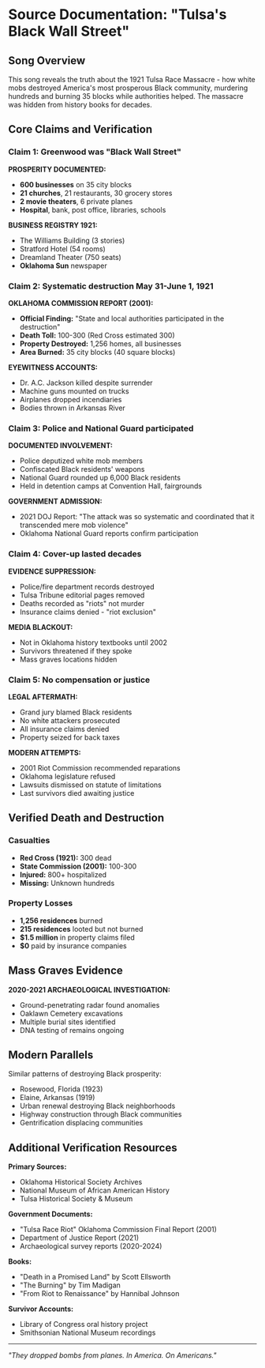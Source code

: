 # Source Documentation: "Tulsa's Black Wall Street"

## Song Overview
This song reveals the truth about the 1921 Tulsa Race Massacre - how white mobs destroyed America's most prosperous Black community, murdering hundreds and burning 35 blocks while authorities helped. The massacre was hidden from history books for decades.

## Core Claims and Verification

### Claim 1: Greenwood was "Black Wall Street"

**PROSPERITY DOCUMENTED:**
- **600 businesses** on 35 city blocks
- **21 churches**, 21 restaurants, 30 grocery stores
- **2 movie theaters**, 6 private planes
- **Hospital**, bank, post office, libraries, schools

**BUSINESS REGISTRY 1921:**
- The Williams Building (3 stories)
- Stratford Hotel (54 rooms)
- Dreamland Theater (750 seats)
- **Oklahoma Sun** newspaper

### Claim 2: Systematic destruction May 31-June 1, 1921

**OKLAHOMA COMMISSION REPORT (2001):**
- **Official Finding:** "State and local authorities participated in the destruction"
- **Death Toll:** 100-300 (Red Cross estimated 300)
- **Property Destroyed:** 1,256 homes, all businesses
- **Area Burned:** 35 city blocks (40 square blocks)

**EYEWITNESS ACCOUNTS:**
- Dr. A.C. Jackson killed despite surrender
- Machine guns mounted on trucks
- Airplanes dropped incendiaries
- Bodies thrown in Arkansas River

### Claim 3: Police and National Guard participated

**DOCUMENTED INVOLVEMENT:**
- Police deputized white mob members
- Confiscated Black residents' weapons
- National Guard rounded up 6,000 Black residents
- Held in detention camps at Convention Hall, fairgrounds

**GOVERNMENT ADMISSION:**
- 2021 DOJ Report: "The attack was so systematic and coordinated that it transcended mere mob violence"
- Oklahoma National Guard reports confirm participation

### Claim 4: Cover-up lasted decades

**EVIDENCE SUPPRESSION:**
- Police/fire department records destroyed
- Tulsa Tribune editorial pages removed
- Deaths recorded as "riots" not murder
- Insurance claims denied - "riot exclusion"

**MEDIA BLACKOUT:**
- Not in Oklahoma history textbooks until 2002
- Survivors threatened if they spoke
- Mass graves locations hidden

### Claim 5: No compensation or justice

**LEGAL AFTERMATH:**
- Grand jury blamed Black residents
- No white attackers prosecuted
- All insurance claims denied
- Property seized for back taxes

**MODERN ATTEMPTS:**
- 2001 Riot Commission recommended reparations
- Oklahoma legislature refused
- Lawsuits dismissed on statute of limitations
- Last survivors died awaiting justice

## Verified Death and Destruction

### Casualties
- **Red Cross (1921):** 300 dead
- **State Commission (2001):** 100-300
- **Injured:** 800+ hospitalized
- **Missing:** Unknown hundreds

### Property Losses
- **1,256 residences** burned
- **215 residences** looted but not burned
- **$1.5 million** in property claims filed
- **$0** paid by insurance companies

## Mass Graves Evidence

**2020-2021 ARCHAEOLOGICAL INVESTIGATION:**
- Ground-penetrating radar found anomalies
- Oaklawn Cemetery excavations
- Multiple burial sites identified
- DNA testing of remains ongoing

## Modern Parallels

Similar patterns of destroying Black prosperity:
- Rosewood, Florida (1923)
- Elaine, Arkansas (1919)
- Urban renewal destroying Black neighborhoods
- Highway construction through Black communities
- Gentrification displacing communities

## Additional Verification Resources

**Primary Sources:**
- Oklahoma Historical Society Archives
- National Museum of African American History
- Tulsa Historical Society & Museum

**Government Documents:**
- "Tulsa Race Riot" Oklahoma Commission Final Report (2001)
- Department of Justice Report (2021)
- Archaeological survey reports (2020-2024)

**Books:**
- "Death in a Promised Land" by Scott Ellsworth
- "The Burning" by Tim Madigan
- "From Riot to Renaissance" by Hannibal Johnson

**Survivor Accounts:**
- Library of Congress oral history project
- Smithsonian National Museum recordings

---
*"They dropped bombs from planes. In America. On Americans."*
